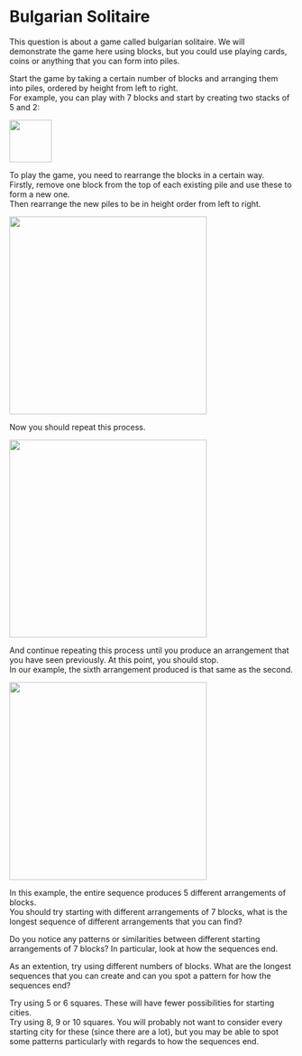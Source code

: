 # Bulgarian Solitaire

This question is about a game called bulgarian solitaire. We will demonstrate the game here using blocks, but you could use playing cards, coins or anything that you can form into piles.

Start the game by taking a certain number of blocks and arranging them into piles, ordered by height from left to right.  
For example, you can play with 7 blocks and start by creating two stacks of 5 and 2:

<img src="https://github.com/supportingami/sami-maths-club/blob/master/maths-club-pack/images/bulgarian-solitaire-01.png?raw=true" width=75>

To play the game, you need to rearrange the blocks in a certain way.  
Firstly, remove one block from the top of each existing pile and use these to form a new one.  
Then rearrange the new piles to be in height order from left to right.

<img src="https://github.com/supportingami/sami-maths-club/blob/master/maths-club-pack/images/bulgarian-solitaire-02.png?raw=true" width=350>

Now you should repeat this process.

<img src="https://github.com/supportingami/sami-maths-club/blob/master/maths-club-pack/images/bulgarian-solitaire-03.png?raw=true" width=350>

And continue repeating this process until you produce an arrangement that you have seen previously. At this point, you should stop.  
In our example, the sixth arrangement produced is that same as the second.

<img src="https://github.com/supportingami/sami-maths-club/blob/master/maths-club-pack/images/bulgarian-solitaire-04.png?raw=true" width=350>

In this example, the entire sequence produces 5 different arrangements of blocks.  
You should try starting with different arrangements of 7 blocks, what is the longest sequence of different arrangements that you can find?

Do you notice any patterns or similarities between different starting arrangements of 7 blocks? In particular, look at how the sequences end.

As an extention, try using different numbers of blocks. What are the longest sequences that you can create and can you spot a pattern for how the sequences end?

Try using 5 or 6 squares. These will have fewer possibilities for starting cities.  
Try using 8, 9 or 10 squares. You will probably not want to consider every starting city for these (since there are a lot), but you may be able to spot some patterns particularly with regards to how the sequences end.

